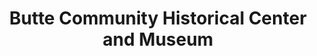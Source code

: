 ---
layout: repo
title: "Butte Community Historical Center and Museum"
id: 11862
permalink: repos/11862/
---